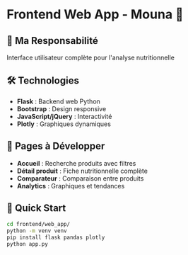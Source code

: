 # Frontend Web App - Mouna 🎨

## 🎯 Ma Responsabilité
Interface utilisateur complète pour l'analyse nutritionnelle

## 🛠️ Technologies
- **Flask** : Backend web Python
- **Bootstrap** : Design responsive
- **JavaScript/jQuery** : Interactivité
- **Plotly** : Graphiques dynamiques

## 📱 Pages à Développer
- **Accueil** : Recherche produits avec filtres
- **Détail produit** : Fiche nutritionnelle complète
- **Comparateur** : Comparaison entre produits
- **Analytics** : Graphiques et tendances

## 🚀 Quick Start
```bash
cd frontend/web_app/
python -m venv venv
pip install flask pandas plotly
python app.py
